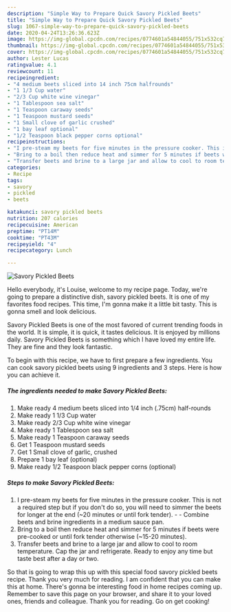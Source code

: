 ```yaml
---
description: "Simple Way to Prepare Quick Savory Pickled Beets"
title: "Simple Way to Prepare Quick Savory Pickled Beets"
slug: 1067-simple-way-to-prepare-quick-savory-pickled-beets
date: 2020-04-24T13:26:36.623Z
image: https://img-global.cpcdn.com/recipes/0774601a54844055/751x532cq70/savory-pickled-beets-recipe-main-photo.jpg
thumbnail: https://img-global.cpcdn.com/recipes/0774601a54844055/751x532cq70/savory-pickled-beets-recipe-main-photo.jpg
cover: https://img-global.cpcdn.com/recipes/0774601a54844055/751x532cq70/savory-pickled-beets-recipe-main-photo.jpg
author: Lester Lucas
ratingvalue: 4.1
reviewcount: 11
recipeingredient:
- "4 medium beets sliced into 14 inch 75cm halfrounds"
- "1 1/3 Cup water"
- "2/3 Cup white wine vinegar"
- "1 Tablespoon sea salt"
- "1 Teaspoon caraway seeds"
- "1 Teaspoon mustard seeds"
- "1 Small clove of garlic crushed"
- "1 bay leaf optional"
- "1/2 Teaspoon black pepper corns optional"
recipeinstructions:
- "I pre-steam my beets for five minutes in the pressure cooker. This is not a required step but if you don&#39;t do so, you will need to simmer the beets for longer at the end (~20 minutes or until fork tender).  Combine beets and brine ingredients in a medium sauce pan."
- "Bring to a boil then reduce heat and simmer for 5 minutes if beets were pre-cooked or until fork tender otherwise (~15-20 minutes)."
- "Transfer beets and brine to a large jar and allow to cool to room temperature. Cap the jar and refrigerate. Ready to enjoy any time but taste best after a day or two."
categories:
- Recipe
tags:
- savory
- pickled
- beets

katakunci: savory pickled beets 
nutrition: 207 calories
recipecuisine: American
preptime: "PT14M"
cooktime: "PT43M"
recipeyield: "4"
recipecategory: Lunch

---
```



![Savory Pickled Beets](https://img-global.cpcdn.com/recipes/0774601a54844055/751x532cq70/savory-pickled-beets-recipe-main-photo.jpg)

Hello everybody, it's Louise, welcome to my recipe page. Today, we're going to prepare a distinctive dish, savory pickled beets. It is one of my favorites food recipes. This time, I'm gonna make it a little bit tasty. This is gonna smell and look delicious.

Savory Pickled Beets is one of the most favored of current trending foods in the world. It is simple, it is quick, it tastes delicious. It is enjoyed by millions daily. Savory Pickled Beets is something which I have loved my entire life. They are fine and they look fantastic.




To begin with this recipe, we have to first prepare a few ingredients. You can cook savory pickled beets using 9 ingredients and 3 steps. Here is how you can achieve it.

<!--inarticleads1-->

##### The ingredients needed to make Savory Pickled Beets:

1. Make ready 4 medium beets sliced into 1/4 inch (.75cm) half-rounds
1. Make ready 1 1/3 Cup water
1. Make ready 2/3 Cup white wine vinegar
1. Make ready 1 Tablespoon sea salt
1. Make ready 1 Teaspoon caraway seeds
1. Get 1 Teaspoon mustard seeds
1. Get 1 Small clove of garlic, crushed
1. Prepare 1 bay leaf (optional)
1. Make ready 1/2 Teaspoon black pepper corns (optional)




<!--inarticleads2-->

##### Steps to make Savory Pickled Beets:

1. I pre-steam my beets for five minutes in the pressure cooker. This is not a required step but if you don&#39;t do so, you will need to simmer the beets for longer at the end (~20 minutes or until fork tender). -  - Combine beets and brine ingredients in a medium sauce pan.
1. Bring to a boil then reduce heat and simmer for 5 minutes if beets were pre-cooked or until fork tender otherwise (~15-20 minutes).
1. Transfer beets and brine to a large jar and allow to cool to room temperature. Cap the jar and refrigerate. Ready to enjoy any time but taste best after a day or two.




So that is going to wrap this up with this special food savory pickled beets recipe. Thank you very much for reading. I am confident that you can make this at home. There's gonna be interesting food in home recipes coming up. Remember to save this page on your browser, and share it to your loved ones, friends and colleague. Thank you for reading. Go on get cooking!

